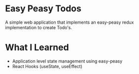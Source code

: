 
# Easy Peasy Todos
A simple web application that implements an easy-peasy redux implementation to create Todo's.
# What I Learned
* Application level state management using easy-peasy
* React Hooks (useState, useEffect)
